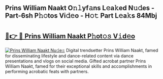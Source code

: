 ## Prins William Naakt O𝚗𝚕yf𝚊ns L𝚎a𝚔ed N𝚞𝚍es - Part-6sh P𝚑𝚘tos Vi𝚍𝚎o - H𝚘𝚝 Part L𝚎a𝚔s 84Mbj

# <h2><a href="http://kf55v8q.oniu.top/?m=Prins+William+Naakt">🔗👉 🔴 Prins William Naakt P𝚑ot𝚘𝚜 V𝚒d𝚎o</a></h2>

[![Prins William Naakt Nu𝚍e𝚜](https://i.imgur.com/0qMVB7G.gif)](http://kf55v8q.oniu.top/?m=Prins+William+Naakt)
Digital trendsetter Prins William Naakt, famed for disseminating lifestyle and dance-related content via dance presentations and vlogs on social media. Gifted acrobat partner Prins William Naakt, famed for their exceptional skills and accomplishments in performing acrobatic feats with partners.  
